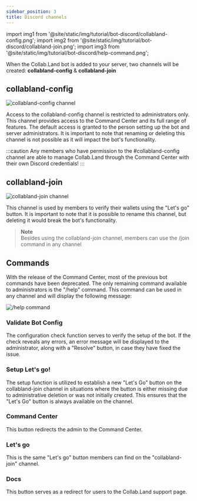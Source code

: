 ```yaml
---
sidebar_position: 3
title: Discord channels
---
```


import img1 from '@site/static/img/tutorial/bot-discord/collabland-config.png';
import img2 from '@site/static/img/tutorial/bot-discord/collabland-join.png';
import img3 from '@site/static/img/tutorial/bot-discord/help-command.png';

When the Collab.Land bot is added to your server, two channels will be created: **collabland-config** & **collabland-join**

## collabland-config

<div class="text--center">
  <img  src={img1} alt="collabland-config channel" />
</div>


Access to the collabland-config channel is restricted to administrators only. This channel provides access to the Command Center and its full range of features. The default access is granted to the person setting up the bot and server administrators. 
It is important to note that renaming or deleting this channel is not possible as it will impact the bot's functionality.

:::caution
Any members who have permission to the #collabland-config channel are able to manage Collab.Land through the Command Center with their own Discord credentials!
:::

## collabland-join

<div class="text--center">
  <img  src={img1} alt="collabland-join channel" />
</div>

This channel is used by members to verify their wallets using the "Let's go" button. 
It is important to note that it is possible to rename this channel, but deleting it would break the bot's functionality.

>**Note**  
>Besides using the collabland-join channel, members can use the /join command in any channel

## Commands

With the release of the Command Center, most of the previous bot commands have been deprecated. The only remaining command available to administrators is the "/help" command. This command can be used in any channel and will display the following message:

<div class="text--center">
  <img  src={img3} alt="/help command" />
</div>


### Validate Bot Config

The configuration check function serves to verify the setup of the bot. If the check reveals any errors, an error message will be displayed to the administrator, along with a "Resolve" button, in case they have fixed the issue.

### Setup Let's go!

The setup function is utilized to establish a new "Let's Go" button on the collabland-join channel in situations where the button is either missing due to administrative deletion or was not initially created. This ensures that the "Let's Go" button is always available on the channel.

### Command Center

This button redirects the admin to the Command Center.

### Let's go

This is the same "Let's go" button members can find on the "collabland-join" channel. 

### Docs

This button serves as a redirect for users to the Collab.Land support page.